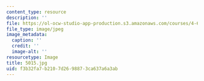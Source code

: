 ```yaml
---
content_type: resource
description: ''
file: https://ol-ocw-studio-app-production.s3.amazonaws.com/courses/4-614-religious-architecture-and-islamic-cultures-fall-2002/f3b32fa7b2107d2698873ca637a6a3ab_5015.jpg
file_type: image/jpeg
image_metadata:
  caption: ''
  credit: ''
  image-alt: ''
resourcetype: Image
title: 5015.jpg
uid: f3b32fa7-b210-7d26-9887-3ca637a6a3ab
---
```

